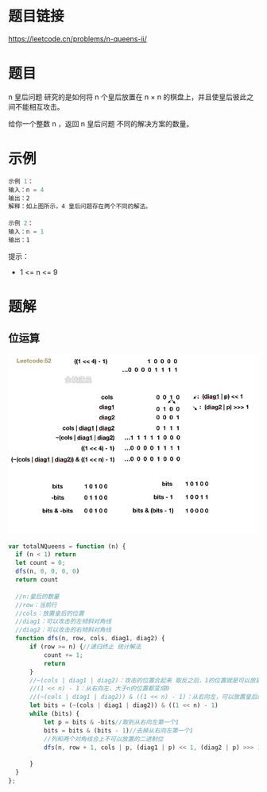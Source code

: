 
# 题目链接

https://leetcode.cn/problems/n-queens-ii/

# 题目

n 皇后问题 研究的是如何将 n 个皇后放置在 n × n 的棋盘上，并且使皇后彼此之间不能相互攻击。

给你一个整数 n ，返回 n 皇后问题 不同的解决方案的数量。

# 示例

```js
示例 1：
输入：n = 4
输出：2
解释：如上图所示，4 皇后问题存在两个不同的解法。

示例 2：
输入：n = 1
输出：1
```

提示：

- 1 <= n <= 9

# 题解

## 位运算

![0052](./imgs/0052_tj1.png)

```js
var totalNQueens = function (n) {
  if (n < 1) return
  let count = 0;
  dfs(n, 0, 0, 0, 0)
  return count

  //n:皇后的数量
  //row：当前行
  //cols：放置皇后的位置
  //diag1：可以攻击的左倾斜对角线
  //diag2：可以攻击的右倾斜对角线
  function dfs(n, row, cols, diag1, diag2) {
      if (row >= n) {//递归终止 统计解法
          count += 1;
          return
      }
      //~(cols | diag1 | diag2)：攻击的位置合起来 取反之后，1的位置就是可以放置皇后的位置
      //(1 << n) - 1：从右向左，大于n的位置都变成0
      //(~(cols | diag1 | diag2)) & ((1 << n) - 1)：从右向左，可以放置皇后的位置，大于n的位置都变成0
      let bits = (~(cols | diag1 | diag2)) & ((1 << n) - 1)
      while (bits) {
          let p = bits & -bits//取到从右向左第一个1
          bits = bits & (bits - 1)//去掉从右向左第一个1
          //列和两个对角线合上不可以放置的二进制位
          dfs(n, row + 1, cols | p, (diag1 | p) << 1, (diag2 | p) >>> 1)
          
      }
  }
};
```
